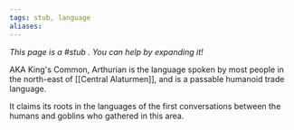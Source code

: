 ```yaml
---
tags: stub, language
aliases:
---
```


*This page is a #stub . You can help by expanding it!*

AKA King's Common, Arthurian is the language spoken by most people in the north-east of [[Central Alaturmen]], and is a passable humanoid trade language.

It claims its roots in the languages of the first conversations between the humans and goblins who gathered in this area.